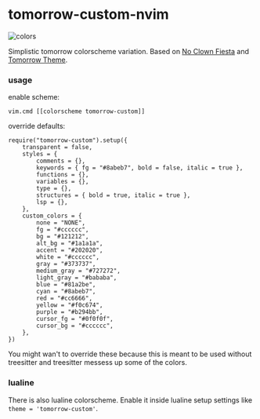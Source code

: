 # tomorrow-custom-nvim

![colors](https://github.com/korei999/tomorrow-custom-nvim/assets/93387739/950cd63e-781e-4e40-8c5c-aaf50f259ba4)

Simplistic tomorrow colorscheme variation.
Based on [No Clown Fiesta](https://github.com/aktersnurra/no-clown-fiesta.nvim) and [Tomorrow Theme](https://github.com/chriskempson/tomorrow-theme).

### usage
enable scheme:
```
vim.cmd [[colorscheme tomorrow-custom]]
```
override defaults:
```
require("tomorrow-custom").setup({
    transparent = false,
    styles = {
        comments = {},
        keywords = { fg = "#8abeb7", bold = false, italic = true },
        functions = {},
        variables = {},
        type = {},
        structures = { bold = true, italic = true },
        lsp = {},
    },
    custom_colors = {
        none = "NONE",
        fg = "#cccccc",
        bg = "#121212",
        alt_bg = "#1a1a1a",
        accent = "#202020",
        white = "#cccccc",
        gray = "#373737",
        medium_gray = "#727272",
        light_gray = "#bababa",
        blue = "#81a2be",
        cyan = "#8abeb7",
        red = "#cc6666",
        yellow = "#f0c674",
        purple = "#b294bb",
        cursor_fg = "#0f0f0f",
        cursor_bg = "#cccccc",
    },
})
```
You might wan't to override these because this is meant to be used without treesitter and treesitter messess up some of the colors.

### lualine
There is also lualine colorscheme. Enable it inside lualine setup settings like `theme = 'tomorrow-custom'`.
